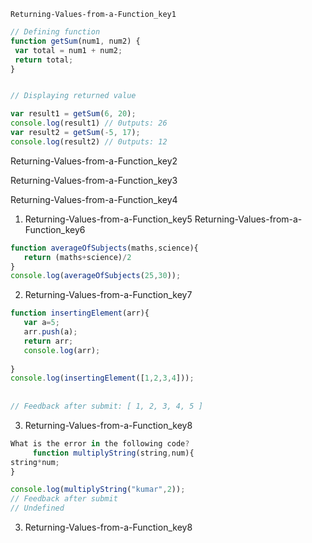 ```ngMeta
Returning-Values-from-a-Function_key1
```

```javascript
// Defining function
function getSum(num1, num2) {
 var total = num1 + num2;
 return total;
}

```
```javascript

// Displaying returned value

var result1 = getSum(6, 20);
console.log(result1) // 0utputs: 26
var result2 = getSum(-5, 17);
console.log(result2) // 0utputs: 12

```
 
Returning-Values-from-a-Function_key2

 
Returning-Values-from-a-Function_key3



Returning-Values-from-a-Function_key4


1. Returning-Values-from-a-Function_key5
Returning-Values-from-a-Function_key6
```javascript
function averageOfSubjects(maths,science){
   return (maths+science)/2
}
console.log(averageOfSubjects(25,30));
```
2. Returning-Values-from-a-Function_key7
```javascript
function insertingElement(arr){
   var a=5;
   arr.push(a);
   return arr;
   console.log(arr);
 
}
console.log(insertingElement([1,2,3,4]));
 
 
// Feedback after submit: [ 1, 2, 3, 4, 5 ]
```
3. Returning-Values-from-a-Function_key8
```javascript
What is the error in the following code?
     function multiplyString(string,num){
string*num;
}

console.log(multiplyString("kumar",2));
// Feedback after submit
// Undefined
```
3. Returning-Values-from-a-Function_key8
